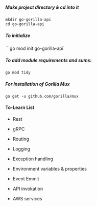 ##### Make project directory & cd into it

```
mkdir go-gorilla-api
cd go-gorilla-api
```

##### To initialize

```go mod init  go-gorilla-api`

##### To add module requirements and sums:

```go mod tidy```

##### For Installation of Gorilla Mux

```go get -u github.com/gorilla/mux```

#### To-Learn List
- Rest
- gRPC

- Routing
- Logging
- Exception handling
- Environment variables & properties
- Event Emmit
- API invokation

- AWS services